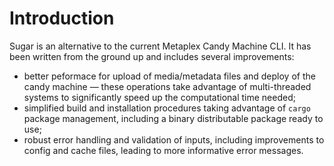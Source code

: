 # Introduction

Sugar is an alternative to the current Metaplex Candy Machine CLI. It has been written from the ground up and includes several improvements:

- better peformace for upload of media/metadata files and deploy of the candy machine &mdash; these operations take advantage of multi-threaded systems to significantly speed up the computational time needed;
- simplified build and installation procedures taking advantage of `cargo` package management, including a binary distributable package ready to use;
- robust error handling and validation of inputs, including improvements to config and cache files, leading to more informative error messages.